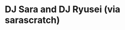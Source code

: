 <!--
id: 15176431
link: http://tumblr.atmos.org/post/15176431/dj-sara-and-dj-ryusei-via-sarascratch
slug: dj-sara-and-dj-ryusei-via-sarascratch
date: Thu Oct 11 2007 13:48:50 GMT-0700 (PDT)
publish: 2007-10-011
tags: 
title: DJ Sara and DJ Ryusei (via sarascratch)
-->


DJ Sara and DJ Ryusei (via sarascratch)
=======================================




